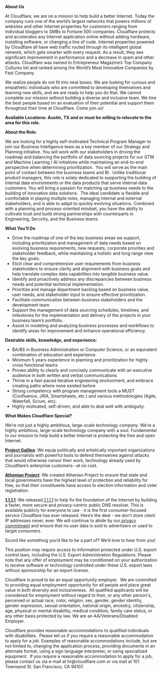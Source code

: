 <div class="content-intro">
	<div><strong>About Us</strong></div>
	<div>
		<p>At Cloudflare, we are on a mission to help build a better Internet. Today the company runs one of the world’s largest networks that powers millions of websites and other Internet properties for customers ranging from individual bloggers to SMBs to Fortune 500 companies. Cloudflare protects and accelerates any Internet application online without adding hardware, installing software, or changing a line of code. Internet properties powered by Cloudflare all have web traffic routed through its intelligent global network, which gets smarter with every request. As a result, they see significant improvement in performance and a decrease in spam and other attacks. Cloudflare was named to Entrepreneur Magazine’s Top Company Cultures list and ranked among the World’s Most Innovative Companies by Fast Company.&nbsp;</p>
		<p><span style="font-weight: 400;">We realize people do not fit into neat boxes. We are looking for curious and empathetic individuals who are committed to developing themselves and learning new skills, and we are ready to help you do that. We cannot complete our mission without building a diverse and inclusive team. We hire the best people based on an evaluation of their potential and support them throughout their time at Cloudflare. Come join us!&nbsp;</span></p>
	</div>
</div>
<p><strong>Available Locations: Austin, TX and or must be willing to relocate to the area for this role.&nbsp;</strong></p>
<p><strong>About the Role:</strong></p>
<p>We are looking for a highly self-motivated Technical Program Manager to join our Business Intelligence team as a key member of our Strategy and Planning initiative. You will work with our stakeholders in driving the roadmap and balancing the portfolio of data sourcing projects for our GTM and Machine Learning / AI initiatives while maintaining an end-to-end perspective when determining prioritization.&nbsp; You will serve as the main point of contact between the business teams and BI.&nbsp; Unlike traditional product managers, this role is solely dedicated to supporting the building of internal data environments or the data products that serve internal data customers. You will bring a passion for matching up business needs to the building of innovative data solutions.&nbsp; The ideal candidate is flexible and comfortable in playing multiple roles, managing internal and external stakeholders, and is able to adapt to quickly evolving situations. Combined with a planning and process-oriented mindset, you have the ability to cultivate trust and build strong partnerships with counterparts in Engineering, Security, and the Business teams.</p>
<p><strong>What You’ll Do</strong><strong><br></strong></p>
<ul>
	<li>Drive the roadmap of one of the key business areas we support, including prioritization and management of data needs based on evolving business requirements, new requests, corporate priorities and stakeholder feedback, while maintaining a holistic and long range view the key goals.</li>
	<li>Elicit clear and comprehensive user requirements from business stakeholders to ensure clarity and alignment with business goals and&nbsp; help translate complex data capabilities into tangible business value.</li>
	<li>Identify and proactively address any discrepancies between business needs and potential technical implementation.</li>
	<li>Prioritize and manage department backlog based on business value, user needs, and stakeholder input to ensure effective prioritization.</li>
	<li>Facilitate communication between business stakeholders and the development team</li>
	<li>Support the management of data sourcing schedules, timelines, and milestones for the implementation and delivery of the projects in your business team’s portfolio.</li>
	<li>Assist in modeling and analyzing business processes and workflows to identify areas for improvement and enhance operational efficiency.</li>
</ul>
<p><strong>Desirable skills, knowledge, and experience:</strong></p>
<ul>
	<li>BA/BS in Business Administration or Computer Science, or an equivalent combination of education and experience.</li>
	<li>Minimum 5 years experience in planning and prioritization for highly cross functional teams</li>
	<li>Proven ability to clearly and concisely communicate with an executive audience in both written and verbal communications</li>
	<li>Thrive in a fast-paced iterative engineering environment, and embrace creating paths where none existed before</li>
	<li>Strong competency with program management tools a MUST (Confluence, JIRA, Smartsheets, etc.) and various methodologies (Agile, Waterfall, Scrum, etc).&nbsp;</li>
	<li>Highly motivated, self-driven, and able to deal well with ambiguity.</li>
</ul>
<div class="content-conclusion">
	<p><strong>What Makes Cloudflare Special?</strong></p>
	<p><span style="font-weight: 400;">We’re not just a highly ambitious, large-scale technology company. We’re a highly ambitious, large-scale technology company with a soul. Fundamental to our mission to help build a better Internet is protecting the free and open Internet.</span></p>
	<p><a href="https://blog.cloudflare.com/protecting-free-expression-online/"><strong>Project Galileo</strong></a><span style="font-weight: 400;">: We equip politically and artistically important organizations and journalists with powerful tools to defend themselves against attacks that would otherwise censor their work, technology already used by Cloudflare’s enterprise customers--at no cost.</span></p>
	<p><strong><a href="https://www.cloudflare.com/athenian/">Athenian Project</a></strong><span style="font-weight: 400;">: We created Athenian Project to ensure that state and local governments have the highest level of protection and reliability for free, so that their constituents have access to election information and voter registration.</span></p>
	<p><a href="https://1.1.1.1/"><strong>1.1.1.1</strong></a><span style="font-weight: 400;">: We released</span><a href="https://1.1.1.1/"> <span style="font-weight: 400;">1.1.1.1</span></a><span style="font-weight: 400;"> to help fix the foundation of the Internet by building a faster, more secure and privacy-centric public DNS resolver. This is available publicly for everyone to use - it is the first consumer-focused service Cloudflare has ever released. Here’s the deal - we don’t store client IP addresses never, ever. We will continue to abide by our</span><a href="https://developers.cloudflare.com/1.1.1.1/privacy/public-dns-resolver"> privacy commitment</a><span style="font-weight: 400;"> and ensure that no user data is sold to advertisers or used to target consumers.</span></p>
	<p><span style="font-weight: 400;">Sound like something you’d like to be a part of? We’d love to hear from you!</span></p>
	<p><span style="font-weight: 400;">This position may require access to information protected under U.S. export control laws, including the U.S. Export Administration Regulations. Please note that any offer of employment may be conditioned on your authorization to receive software or technology controlled under these U.S. export laws without sponsorship for an export license.</span></p>
	<p><span style="font-weight: 400;">Cloudflare is proud to be an equal opportunity employer. &nbsp;We are committed to providing equal employment opportunity for all people and place great value in both diversity and inclusiveness. &nbsp;All qualified applicants will be considered for employment without regard to their, or any other person's, perceived or actual</span> <span style="font-weight: 400;">race, color, religion, sex, gender, gender identity, gender expression, sexual orientation, national origin, ancestry, citizenship, age, physical or mental disability, medical condition, family care status, or any other basis protected by law. </span><span style="font-weight: 400;">We are an AA/Veterans/Disabled Employer.</span></p>
	<p><span style="font-weight: 400;">Cloudflare provides reasonable accommodations to qualified individuals with disabilities. &nbsp;Please tell us if you require a reasonable accommodation to apply for a job. Examples of reasonable accommodations include, but are not limited to, changing the application process, providing documents in an alternate format, using a sign language interpreter, or using specialized equipment. &nbsp;If you require a reasonable accommodation to apply for a job, please contact us via e-mail at </span><span style="font-weight: 400;">hr@cloudflare.com</span><span style="font-weight: 400;"> or via mail at 101 Townsend St. San Francisco, CA 94107.</span></p>
</div>